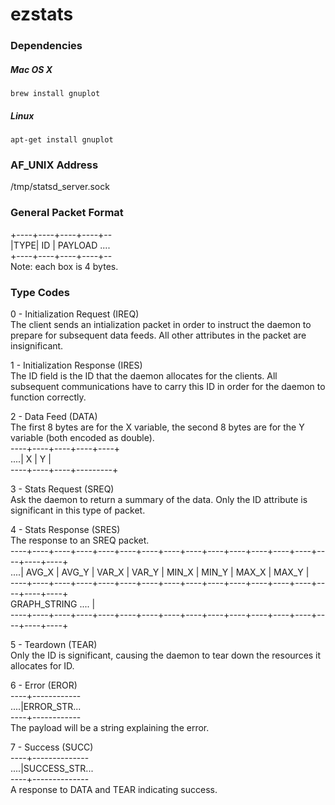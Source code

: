 # ezstats

### Dependencies
##### Mac OS X
`brew install gnuplot`
##### Linux
`apt-get install gnuplot`
### AF_UNIX Address
/tmp/statsd_server.sock

### General Packet Format
+----+----+----+----+--  
|TYPE| ID | PAYLOAD ....  
+----+----+----+----+--  
Note: each box is 4 bytes.

### Type Codes
0 - Initialization Request (IREQ)    
The client sends an intialization packet in order to instruct the daemon to
prepare for subsequent data feeds. All other attributes in the packet are
insignificant.  

1 - Initialization Response (IRES)  
The ID field is the ID that the daemon allocates for the clients. All
subsequent communications have to carry this ID in order for the
daemon to function correctly.

2 - Data Feed (DATA)  
The first 8 bytes are for the X variable, the second 8 bytes are for the
Y variable (both encoded as double).  
----+----+----+----+----+  
....|    X    |    Y    |  
----+----+----+---------+  

3 - Stats Request (SREQ)  
Ask the daemon to return a summary of the data. Only the ID attribute is
significant in this type of packet.

4 - Stats Response (SRES)  
The response to an SREQ packet.  
----+----+----+----+----+----+----+----+----+----+----+----+----+----+----+----+----+  
....|  AVG_X  |  AVG_Y  |  VAR_X  |  VAR_Y  |  MIN_X  |  MIN_Y  |  MAX_X  |  MAX_Y  |  
----+----+----+----+----+----+----+----+----+----+----+----+----+----+----+----+----+  
GRAPH_STRING ....                                                                   |  
----+----+----+----+----+----+----+----+----+----+----+----+----+----+----+----+----+  

5 - Teardown (TEAR)  
Only the ID is significant, causing the daemon to tear down the resources it allocates
for ID.

6 - Error (EROR)  
----+------------  
....|ERROR_STR...  
----+------------  
The payload will be a string explaining the error.

7 - Success (SUCC)  
----+--------------  
....|SUCCESS_STR...  
----+--------------  
A response to DATA and TEAR indicating success.

